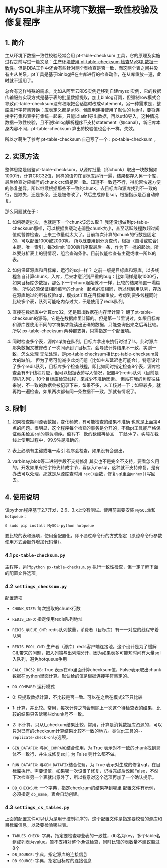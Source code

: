# MySQL非主从环境下数据一致性校验及修复程序

## 1. 简介
主从环境下数据一致性校验经常会用 pt-table-checksum 工具，它的原理及实施过程之前写过一篇文章：[生产环境使用 pt-table-checksum 检查MySQL数据一致性](http://seanlook.com/2015/12/29/mysql_replica_pt-table-checksum/)。但是DBA工作中还会有些针对两个表检查是否一致，而这两个表之间并没有主从关系，pt工具是基于binlog把在主库进行的检查动作，在从库重放一遍，此时就不适用了。

总会有这样特殊的需求，比如从阿里云RDS实例迁移到自建mysql实例，它的数据传输服务实现方式是基于表的批量数据提取，加上binlog订阅，但强制row模式会导致pt-table-checksum没有权限把会话临时改成statement。另一种需求是，整库进行字符集转换：库表定义都是utf8，但应用连接使用了默认的 latin1，要将连接字符集和表字符集统一起来，只能以latin1导出数据，再以utf8导入，这种情况数据一致性校验，且不说binlog解析程序不支持statement（如canal），新旧库本身内容不同，pt-table-checksum 算出的校验值也会不一样，失效。

所以才萌生了参考 pt-table-checksum 自己写了一个：px-table-checksum 。

## 2. 实现方法
整体思路是借鉴pt-table-checksum，从源库批量（即chunk）取出一块数据如1000行，计算CRC32值，同样的语句在目标库运行一遍，结果都存入另一个库，最后检查对应编号的chunk crc值是否一致。知道不一致还不行，得能否快速方便的修复差异，所以继续根据那些不一致的chunk，去目标库和源库找到不一致的行，是缺失，还是多余，还是被修改了，然后生成修复sql，根据指示是否自动修复。

那么问题就在于：

1. 如何确定批次，也就是下一个chunk该怎么取？
我还没想做到pt-table-checksum那样，可以根据负载动态调整chunk大小，甚至活跃线程数超过阀值就暂停检查，上来工作量就太大了。目前每次计算的chunk的行数是固定的，可以配置1000或2000等。
所以就要用到分页查询，根据（自增或联合）主键、唯一索引，每次limit 1000后升序取最后一条，作为下一批的起始。所以要分析表上的键情况，组合查询条件。目前仅能检查有主键或唯一所以的表。

2. 如何保证源库和目标库，运行的sql一样？
之前一版是目标库和源库，以多线程各自计算chunk，入库，后来才意识到严重的bug：比如同样是取1000行，如果目标库少数据，那么下一个chunk起始就不一样，比较的结果简直一塌糊涂。
所以必须保证相同编号的chunk，起点必须相同，所以想到用队列，存放在源库跑过的所有校验sql，模拟pt工具在目标库重放。考虑到要多线程同时比较多个表，队列可能吃内存过大，于是使用了redis队列。

3. 直接在数据库中计算crc32，还是取出数据在内存里计算？
翻了pt-table-checksum的源码，它是在数据库里计算的。但是第一节里说过，如果目标库和源库要使用不同的字符集才能读出正确的数据，只能查询出来之后再比较。所以 px-table-checksum 两种都支持，只需指定一个配置项。

4. 同时检查多个表，源库sql挤在队列，目标库拿出来执行时过了1s，此时源库那条数据又被修改了一次同步到了目标库，会导致计算结果不一致，实则一致，怎么处理
无法处理，是px-table-checksum相比pt-table-checksum最大的缺陷。
但为了尽可能减少此类问题（比如主从延迟也可能会），特意设计了多个redis队列，目标库多个检查线程，即比如同时指定检查8个表，源库检查会有8个线程对应，但可以根据表的写入情况，配置4个redis队列（目前是随机入列），10个目标库检查线程，来减少不准确因素。
但站在我的角度往往来说，不一致的数据会被记录下来，如果不多，人工核对一下；如果较多，就再跑一遍检查，如果两次都有同一条数据不一致，那就有情况了。

## 3. 限制
1. 如果检查期间源表数据，变化频繁，有可能检查的结果不准确
也就是上面第4点的问题。很明显，这个程序每个检查的事务是分开的，不像pt工具能严格保证每条检查sql的事务顺序。但有不一致的数据再排查一下就ok了。实际在我线上使用过程中，99.9%是准确的。

2. 表上必须有主键或唯一索引
程序会检查，如果没有会退出。

3. varbinay,blob等二进制字段不支持修复
其实也不是完全不支持，要看怎么用的。开发如果有把字符先转成字节，再存入mysql，这种就不支持修复。是有办法可以处理，那就是从源库查时用 `hex()`函数，修复sql里面`unhex()`写回去。

## 4. 使用说明
该python程序基于2.7开发，2.6、3.x上没有测试。使用前需要安装 `MySQLdb`和`hotqueue`：
```
$ sudo pip install MySQL-python hotqueue
```
要比较的表和选项，使用全配置化，即不通过命令行的方式指定（原谅命令行参数使用方式会额外增加代码量）。
### 4.1 `px-table-checksum.py`
主程序，运行`python px-table-checksum.py` 执行一致性检查，但一定了解下面的配置文件选项。

### 4.2 `settings_checksum.py`
配置选项
  - `CHUNK_SIZE`: 每次提取的chunk行数
  - `REDIS_INFO`: 指定使用redis队列地址
  - `REDIS_QUEUE_CNT`: redis队列数量，消费者（目标库）有一一对应的线程守着队列
  - `REDIS_POOL_CNT`: 生产者（源库）redis客户端连接池。这个设计是为了缓解GIL带来的问题，把入列端与出列端分开，因为如果表多可能短时间有大量sql入队列，避免hotqueue争用
  - `CALC_CRC32_DB`: True 表示在db里面计算checksum值，False表示取出chunk数据在python里面计算。默认给的值是根据连接字符集定的。
  
  - `DO_COMPARE`: 运行模式
   - 0: 只提取数据计算，不比较是否一致。可以在之后在模式2下只比较
   - 1: 计算，并比较。常用，每次计算之前会删除上一次这个待检查表的结果，比较的结果只告诉哪些chunk号不一致。
   - 2: 不计算，只从t_checkum结果比较。常用，计算是消耗数据库资源的，可以只对已有的checksum计算结果比较不一致的地方。类似pt工具的`--replicate-check-only`选项。
  - `GEN_DATAFIX`:
  与`DO_COMPARE`结合使用，为 True 表示对不一致的chunk找到具体不一致行，并生成修复sql；为 False 则什么都不做。
  - `RUN_DATAFIX`: 
  与`GEN_DATAFIX`结合使用，为 True 表示对生成的修复sql，在目标库执行。需要谨慎，如果哪一次设置了修复，记得完成后改回False，不然下次检查另一个表就出意外了，所以特意对这个选项再加了一个确认提示。
  
  - `DB_CHECKSUM`: 一个字典，指定checksum的结果存到哪里
  配置文件有示例，必须指定 `db_name`，表会自动创建。 

### 4.3 `settings_cs_tables.py`
上面的配置文件可以认为是用于控制程序的，这个配置文件是指定要校验的源库和目标库信息，以及要检验哪些表。
- `TABLES_CHECK`: 字典，指定要检查哪些表的一致性，db名为key，多个table名组成列表为value。暂不支持对整个db做检查，同时比较的表数量不建议超过8个
- `DB_SOURCE`: 字典，指定源库的连接信息
- `DB_SOURCE`: 字典，指定目标库的连接信息


